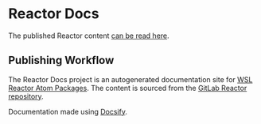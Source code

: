 # Reactor Docs

The published Reactor content [can be read here](https://kartaverse.github.io/Reactor-Docs).

## Publishing Workflow

The Reactor Docs project is an autogenerated documentation site for [WSL Reactor Atom Packages](https://www.steakunderwater.com/wesuckless/viewtopic.php?t=3067). The content is sourced from the [GitLab Reactor repository](https://gitlab.com/WeSuckLess/Reactor).

Documentation made using [Docsify](https://docsify.js.org/).
